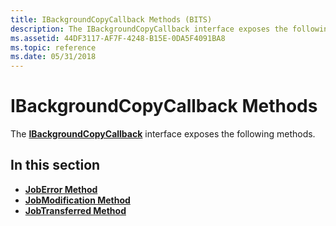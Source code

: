 ```yaml
---
title: IBackgroundCopyCallback Methods (BITS)
description: The IBackgroundCopyCallback interface exposes the following methods.
ms.assetid: 44DF3117-AF7F-4248-B15E-0DA5F4091BA8
ms.topic: reference
ms.date: 05/31/2018
---
```


# IBackgroundCopyCallback Methods

The [**IBackgroundCopyCallback**](/windows/desktop/api/Bits/nn-bits-ibackgroundcopycallback) interface exposes the following methods.

## In this section

-   [**JobError Method**](/windows/desktop/api/Bits/nf-bits-ibackgroundcopycallback-joberror)
-   [**JobModification Method**](/windows/desktop/api/Bits/nf-bits-ibackgroundcopycallback-jobmodification)
-   [**JobTransferred Method**](/windows/desktop/api/Bits/nf-bits-ibackgroundcopycallback-jobtransferred)

 

 




